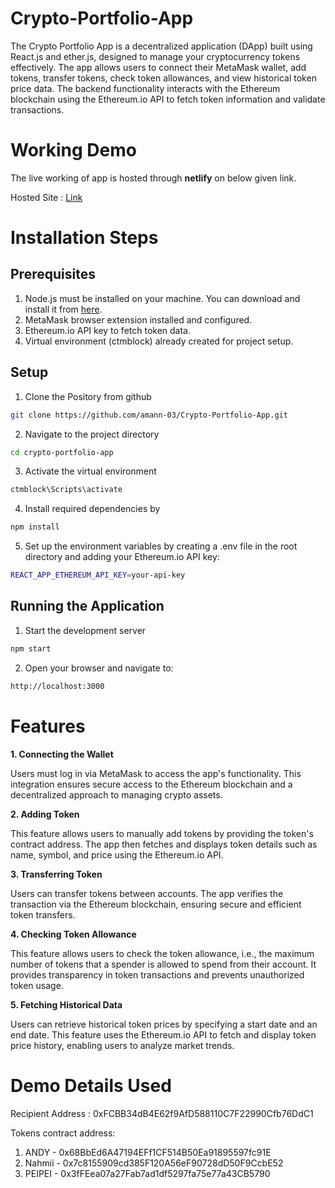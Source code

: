 # Crypto-Portfolio-App

The Crypto Portfolio App is a decentralized application (DApp) built using React.js and ether.js, designed to manage your cryptocurrency tokens effectively. The app allows users to connect their MetaMask wallet, add tokens, transfer tokens, check token allowances, and view historical token price data. The backend functionality interacts with the Ethereum blockchain using the Ethereum.io API to fetch token information and validate transactions.

# Working Demo

The live working of app is hosted through **netlify** on below given link.

Hosted Site : [Link](https://main--crypt-app-aman.netlify.app/)

# Installation Steps

## Prerequisites
1. Node.js must be installed on your machine. You can download and install it from [here](https://nodejs.org/en).
2. MetaMask browser extension installed and configured.
3. Ethereum.io API key to fetch token data.
4. Virtual environment (ctmblock) already created for project setup.

## Setup

1. Clone the Pository from github

```bash
git clone https://github.com/amann-03/Crypto-Portfolio-App.git
```

2. Navigate to the project directory

```bash
cd crypto-portfolio-app
```

3. Activate the virtual environment

```bash
ctmblock\Scripts\activate
```

4. Install required dependencies by

```bash
npm install
```

5. Set up the environment variables by creating a .env file in the root directory and adding your Ethereum.io API key:

```bash
REACT_APP_ETHEREUM_API_KEY=your-api-key
```

## Running the Application


1. Start the development server

```bash
npm start
```

2. Open your browser and navigate to:

```bash
http://localhost:3000
```

# Features

**1. Connecting the Wallet**
   
Users must log in via MetaMask to access the app's functionality. This integration ensures secure access to the Ethereum blockchain and a decentralized approach to managing crypto assets.

**2. Adding Token**
   
This feature allows users to manually add tokens by providing the token's contract address. The app then fetches and displays token details such as name, symbol, and price using the Ethereum.io API.

**3. Transferring Token**

Users can transfer tokens between accounts. The app verifies the transaction via the Ethereum blockchain, ensuring secure and efficient token transfers.

**4. Checking Token Allowance**

This feature allows users to check the token allowance, i.e., the maximum number of tokens that a spender is allowed to spend from their account. It provides transparency in token transactions and prevents unauthorized token usage.

**5. Fetching Historical Data**

Users can retrieve historical token prices by specifying a start date and an end date. This feature uses the Ethereum.io API to fetch and display token price history, enabling users to analyze market trends.

# Demo Details Used

Recipient Address : 0xFCBB34dB4E62f9AfD588110C7F22990Cfb76DdC1

Tokens contract address:
1. ANDY - 0x68BbEd6A47194EFf1CF514B50Ea91895597fc91E
2. Nahmii - 0x7c8155909cd385F120A56eF90728dD50F9CcbE52
3. PEIPEI - 0x3fFEea07a27Fab7ad1df5297fa75e77a43CB5790
